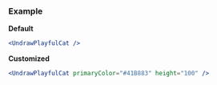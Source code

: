 ### Example

**Default**
```jsx
<UndrawPlayfulCat />
```

**Customized**
```jsx
<UndrawPlayfulCat primaryColor="#41B883" height="100" />
```
